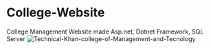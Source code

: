 # College-Website
College Management Website made Asp.net, Dotnet Framework, SQL Server
![Technical-Khan-college-of-Management-and-Tecnology](https://user-images.githubusercontent.com/114982586/208278523-e54cb30f-a261-4d5b-9394-071a0e714c1f.png)
